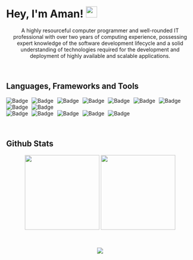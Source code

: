 # Hey, I'm Aman! <img src="https://raw.githubusercontent.com/MartinHeinz/MartinHeinz/master/wave.gif" width="30px">
<p align="center" >
  A highly resourceful computer programmer and well-rounded IT professional with over two years of computing experience, possessing expert knowledge of the software development   lifecycle and a solid understanding of technologies required for the development and deployment of highly available and scalable applications.
<p/>
<br/>

## Languages, Frameworks and Tools
<p align="center" >
  <img alt="Badge" style="float: left; margin-right: 10px;"  src="https://img.shields.io/badge/c-%2300599C.svg?style=for-the-badge&logo=c&logoColor=white"/> 
  <img alt="Badge" style="float: left; margin-right: 10px;"  src="https://img.shields.io/badge/C ++-%2300599C.svg?style=for-the-badge&logo=c%2B%2B&logoColor=white"/> 
  <img alt="Badge" style="float: left; margin-right: 10px;"  src="https://img.shields.io/badge/c%23-%23239120.svg?logo=c-sharp&logoColor=white&style=for-the-badge"/>
  <img alt="Badge" style="float: left; margin-right: 10px;"  src="https://img.shields.io/badge/sql-%2300599C.svg?style=for-the-badge&logo=c%2B%2B&logoColor=white"/> 
  <img alt="Badge" style="float: left; margin-right: 10px;"  src="https://img.shields.io/badge/html5%20-%23E34F26.svg?&style=for-the-badge&logo=html5&logoColor=white"/>    
  <img alt="Badge" style="float: left; margin-right: 10px;"  src="https://img.shields.io/badge/css3%20-%231572B6.svg?&style=for-the-badge&logo=css3&logoColor=white"/>      
  <img alt="Badge" style="float: left; margin-right: 10px;"  src="https://img.shields.io/badge/javascript%20-%23323330.svg?&style=for-the-badge&logo=javascript&logoColor=%23F7DF1E"/>   

  <br/>
  
  <img alt="Badge" style="float: left; margin-right: 10px;"  src="https://img.shields.io/badge/.NET-5C2D91?logo=.net&logoColor=white&style=for-the-badge"/> 
  <img alt="Badge" style="float: left; margin-right: 10px;"  src="https://img.shields.io/badge/.NET MVC-5C2D91?logo=.net&logoColor=white&style=for-the-badge"/> 
  
  <br/>
  
  <img alt="Badge" style="float: left; margin-right: 10px;"  src="https://img.shields.io/badge/Microsoft%20SQL%20Sever-CC2927?logo=microsoft%20sql%20server&logoColor=white&style=for-the-badge"/>
  <img alt="Badge" style="float: left; margin-right: 10px;"  src="https://img.shields.io/badge/jenkins-%232C5263.svg?style=for-the-badge&logo=jenkins&logoColor=white"/> 
  <img alt="Badge" style="float: left; margin-right: 10px;"  src="https://img.shields.io/badge/SVN-%23809CC9.svg?style=for-the-badge&logo=subversion&logoColor=white"/>
  <img alt="Badge" style="float: left; margin-right: 10px;"  src="https://img.shields.io/badge/jira-%230A0FFF.svg?style=for-the-badge&logo=jira&logoColor=white"/>
  <img alt="Badge" style="float: left; margin-right: 10px;"  src="https://img.shields.io/badge/Visual%20Studio-5C2D91.svg?style=for-the-badge&logo=visual-studio&logoColor=white"/>
  
  
</p>

<br/>
<br/>

## Github Stats
<p align="center">
  <img height="200px" src="https://github-readme-stats.vercel.app/api/top-langs/?username=Aman149&theme=dark&langs_count=4"/>
  <img height="200px" src="https://github-readme-stats.vercel.app/api?username=Aman149&theme=dark&show_icons=true"/>
</p>
<br/>
<p align="center">
   <img src="https://img.shields.io/badge/ Thank_You_For_Spending_a_Moment_On_My_Profile,_Happy_Coding,_All_The_Very_Best ! -black?style=for-the-badge"/>
</p>
